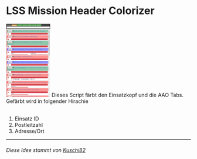 <h1>LSS Mission Header Colorizer</h1>
<img height="200px" src="preview.png" >
Dieses Script färbt den Einsatzkopf und die AAO Tabs.<br>
Gefärbt wird in folgender Hirachie<br><br>

1. Einsatz ID<br>
2. Postleitzahl<br>
3. Adresse/Ort<br>

<hr>

<h6>Diese Idee stammt von <a href="https://forum.leitstellenspiel.de/cms/index.php?user/7806-kuschi82/">Kuschi82</a></h6>